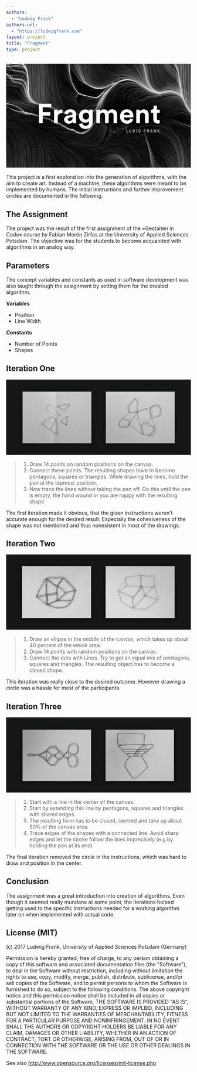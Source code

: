 ```yaml
--- 
authors: 
  - "Ludwig Frank"
authors-url: 
  - "https://ludwigfrank.com"
layout: project
title: "Fragment"
type: project
---
```


![](splash.png)  

This project is a first exploration into the generation of algorithms, with the aim to create art. Instead of a machine, these algorithms were meant to be implemented by humans. The initial instructions and further improvement circles are documented in the following. 

## The Assignment

The project was the result of the first assignment of the »Gestalten in Code« course by Fabian Morón Zirfas at the University of Applied Sciences Potsdam. The objective was for the students to become acquainted with algorithms in an analog way. 


## Parameters
The concept variables and constants as used in software development was also taught through the assignment by setting them for the created algorithm.

**Variables**  

- Position
- Line Width

**Constants**  

- Number of Points 
- Shapes

## Iteration One

![](./assets/images/1.png)  

>1. Draw 14 points on random positions on the canvas.
>2. Connect these points. The resulting shapes have to become pentagons, squares or triangles. While drawing the lines, hold the pen at the topmost position.
>3. Now trace the lines without taking the pen off. Do this until the pen is empty, the hand wound or you are happy with the resulting shape

The first iteration made it obvious, that the given instructions weren't accurate enough for the desired result. Especially the cohesiveness of the shape was not mentioned and thus nonexistent in most of the drawings.

## Iteration Two

![](./assets/images/2.png)  

>1. Draw an ellipse in the middle of the canvas, which takes up about 40 percent of the whole area.
>2. Draw 14 points with random positions on the canvas.
>3. Connect the dots with Lines. Try to get an equal mix of pentagons, squares and triangles. The resulting object has to become a closed shape.

This iteration was really close to the desired outcome. However drawing a circle was a hassle for most of the participants.

## Iteration Three

![](./assets/images/3.png)  

>1. Start with a line in the center of the canvas.
>2. Start by extending this line by pentagons, squares and triangles with shared edges.
>3. The resulting form has to be closed, centred and take up about 50% of the canvas area.
>4. Trace edges of the shapes with a connected line. Avoid sharp edges and let the stroke follow the lines imprecisely (e.g by holding the pen at its end)

The final iteration removed the circle in the instructions, which was hard to draw and position in the center. 

## Conclusion

The assignment was a great introduction into creation of algorithms. Even though it seemed really mundane at some point, the iterations helped getting used to the specific instructions needed for a working algorithm later on when implemented with actual code.

## License (MIT)

(c) 2017 Ludwig Frank, University of Applied Sciences Potsdam (Germany)

Permission is hereby granted, free of charge, to any person obtaining a copy of this software and associated documentation files (the "Software"), to deal in the Software without restriction, including without limitation the rights to use, copy, modify, merge, publish, distribute, sublicense, and/or sell copies of the Software, and to permit persons to whom the Software is furnished to do so, subject to the following conditions:
The above copyright notice and this permission notice shall be included in all copies or substantial portions of the Software.
THE SOFTWARE IS PROVIDED "AS IS", WITHOUT WARRANTY OF ANY KIND, EXPRESS OR IMPLIED, INCLUDING BUT NOT LIMITED TO THE WARRANTIES OF MERCHANTABILITY, FITNESS FOR A PARTICULAR PURPOSE AND NONINFRINGEMENT. IN NO EVENT SHALL THE AUTHORS OR COPYRIGHT HOLDERS BE LIABLE FOR ANY CLAIM, DAMAGES OR OTHER LIABILITY, WHETHER IN AN ACTION OF CONTRACT, TORT OR OTHERWISE, ARISING FROM, OUT OF OR IN CONNECTION WITH THE SOFTWARE OR THE USE OR OTHER DEALINGS IN THE SOFTWARE.

See also http://www.opensource.org/licenses/mit-license.php

